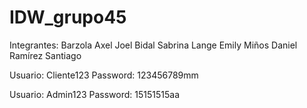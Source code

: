 # IDW_grupo45

Integrantes:
Barzola Axel Joel
Bidal Sabrina
Lange Emily
Miños Daniel
Ramírez Santiago


Usuario: Cliente123
Password: 123456789mm

Usuario: Admin123
Password: 15151515aa